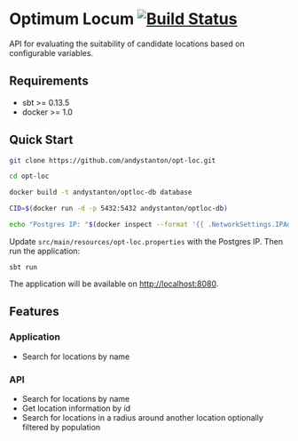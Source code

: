 # Optimum Locum [![Build Status](http://drone.cyniq.com/github.com/andystanton/opt-loc/status.svg?branch=master)](http://drone.cyniq.com/github.com/andystanton/opt-loc)

API for evaluating the suitability of candidate locations based on configurable variables.

## Requirements

* sbt >= 0.13.5
* docker >= 1.0

## Quick Start



```sh
git clone https://github.com/andystanton/opt-loc.git

cd opt-loc

docker build -t andystanton/optloc-db database

CID=$(docker run -d -p 5432:5432 andystanton/optloc-db)

echo "Postgres IP: "$(docker inspect --format '{{ .NetworkSettings.IPAddress }}' ${CID})
```

Update ```src/main/resources/opt-loc.properties``` with the Postgres IP. Then run the application:

```
sbt run
```

The application will be available on [http://localhost:8080](http://localhost:8080).

## Features

### Application

* Search for locations by name

### API

* Search for locations by name
* Get location information by id
* Search for locations in a radius around another location optionally filtered by population

